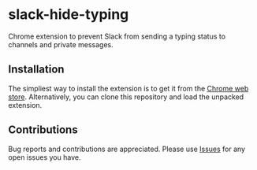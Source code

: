 # slack-hide-typing
Chrome extension to prevent Slack from sending a typing status to channels and private messages.

## Installation

The simpliest way to install the extension is to get it from the [Chrome web store](https://chrome.google.com/webstore/detail/slack-hide-typing/oeedcdnohdcpcadbjakljhnmdlhcgnch). Alternatively, you can clone this repository and load the unpacked extension.

## Contributions

Bug reports and contributions are appreciated. Please use [Issues](https://github.com/andrewconner/slack-hide-typing/issues) for any open issues you have.

